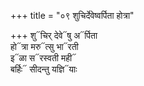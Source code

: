 +++
title = "०९ शुचिर्देवेष्वर्पिता होत्रा"

+++
शु᳓चिर् देवे᳓षु अ᳓र्पिता  
हो᳓त्रा मरु᳓त्सु भा᳓रती  
इ᳓ळा स᳓रस्वती मही᳓  
बर्हिः᳓ सीदन्तु यज्ञि᳓याः